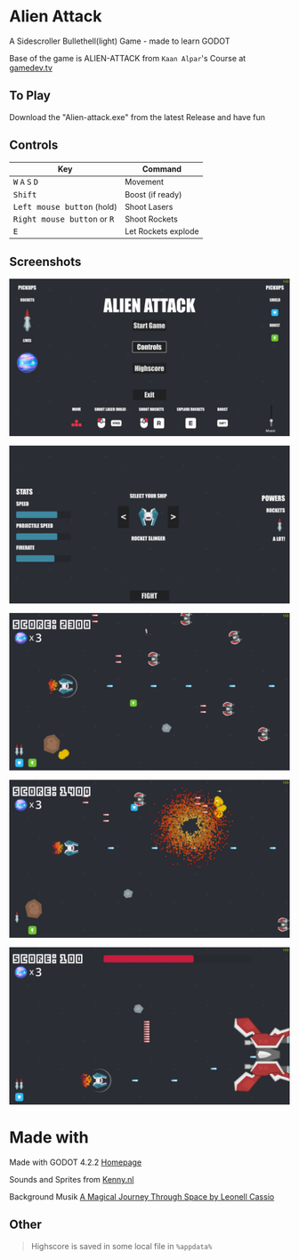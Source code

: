 # Alien Attack

A Sidescroller Bullethell(light) Game - made to learn GODOT

Base of the game is ALIEN-ATTACK from `Kaan Alpar`'s Course at [gamedev.tv](https://www.gamedev.tv/courses/godot-complete-2d)

## To Play

Download the "Alien-attack.exe" from the latest Release and have fun

## Controls

| Key | Command |
| --- | --- |
| <kbd>W</kbd> <kbd>A</kbd> <kbd>S</kbd> <kbd>D</kbd> | Movement |
| <kbd>Shift</kbd> | Boost (if ready) |
| <kbd>Left mouse button</kbd> (hold) | Shoot Lasers |
| <kbd>Right mouse button</kbd> or <kbd>R</kbd> | Shoot Rockets |
| <kbd>E</kbd> | Let Rockets explode |

## Screenshots

![Screenshot0](screenshots/screenshot_menu.jpg?raw=true)

![Screenshot4](screenshots/screenshot4.jpg?raw=true)

![Screenshot1](screenshots/screenshot1.jpg?raw=true)

![Screenshot2](screenshots/screenshot2.jpg?raw=true)

![Screenshot3](screenshots/screenshot3.jpg?raw=true)

# Made with

Made with GODOT 4.2.2 [Homepage](https://godotengine.org/)

Sounds and Sprites from [Kenny.nl](https://kenney.nl/assets)

Background Musik [A Magical Journey Through Space by Leonell Cassio](https://www.free-stock-music.com/leonell-cassio-a-magical-journey-through-space.html)

## Other

> Highscore is saved in some local file in `%appdata%`
